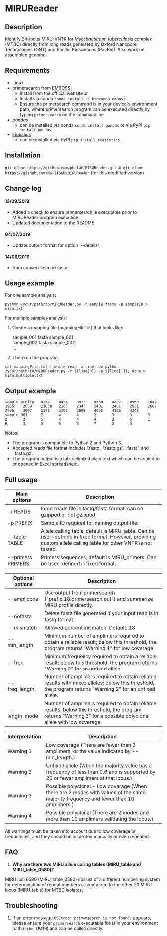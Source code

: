 # MIRUReader

## Description

Identify 24-locus MIRU-VNTR for _Mycobacterium tuberculosis_ complex (MTBC) directly from long reads generated by Oxford Nanopore Technologies (ONT) and Pacific Biosciences (PacBio). Also work on assembled genome.

## Requirements

- Linux
- primersearch from [EMBOSS](http://emboss.sourceforge.net/download/)
  - install from the official website or
  - install via conda `conda install -c bioconda emboss`
  - Ensure the primersearch command is in your device's environment path, where primersearch program can be executed directly by typing `primersearch` on the commandline
- [_pandas_](https://pandas.pydata.org/)
  - can be installed via conda `conda install pandas` or via PyPI `pip install pandas`
- [_statistics_](https://pypi.org/project/statistics/)
  - can be installed via PyPI `pip install statistics`

## Installation

`git clone https://github.com/phglab/MIRUReader.git` or `git clone https://github.com/MG-IiSGM/MIRUReader` (for this modified version)

## Change log

#### 13/09/2019

- Added a check to ensure primersearch is executable prior to MIRUReader program execution
- Updated documentation to the README

#### 04/07/2019

- Update output format for option '--details'.

#### 14/06/2019

- Auto convert fastq to fasta.

## Usage example

For one sample analysis:

```
python /your/path/to/MIRUReader.py -r sample.fasta -p sampleID > miru.txt
```

For multiple samples analysis:

1. Create a mapping file (mappingFile.txt) that looks like:

   sample_001.fasta sample_001 \
   sample_002.fasta sample_002 \
   ...

2. Then run the program:

```
cat mappingFile.txt | while read -a line; do python /your/path/to/MIRUReader.py -r ${line[0]} -p ${line[1]}; done > miru.multiple.txt
```

## Output example

```
sample_prefix   0154    0424    0577    0580    0802    0960    1644    1955    2059    2163b   2165    2347    2401    2461    2531    2687    2996    3007    3171    3192    3690    4052    4156    4348
sample_001      2       4       4       2       3       3       3       2       2       5       4       4       4       2       5       1       6       3       3       5       3       7       2       3
```

Notes:

- The program is compatible to Python 2 and Python 3.
- Accepted reads file format includes '.fastq', '.fastq.gz', '.fasta', and '.fasta.gz'.
- The program output is a tab-delimited plain text which can be copied to or opened in Excel spreadsheet.

## Full usage

| Main options      | Description                                                                                                                                                    |
| ----------------- | -------------------------------------------------------------------------------------------------------------------------------------------------------------- |
| -r READS          | Input reads file in fastq/fasta format, can be gzipped or not gzipped                                                                                          |
| -p PREFIX         | Sample ID required for naming output file.                                                                                                                     |
| --table TABLE     | Allele calling table, default is MIRU_table. Can be user-defined in fixed format. However, providing custom allele calling table for other VNTR is not tested. |
| --primers PRIMERS | Primers sequences, default is MIRU_primers. Can be user-defined in fixed format.                                                                               |

| Optional options | Description                                                                                                                                                        |
| ---------------- | ------------------------------------------------------------------------------------------------------------------------------------------------------------------ |
| --amplicons      | Use output from primersearch ("prefix.18.primersearch.out") and summarize MIRU profile directly.                                                                   |
| --nofasta        | Delete fasta file generated if your input read is in fastq format.                                                                                                 |
| --mismatch       | Allowed percent mismatch. Default: 18                                                                                                                              |
| --min_length     | Minimum number of amplimers required to obtain a reliable result; below this threshold, the program returns "Warning 1" for low coverage.                          |
| --freq           | Minimum frequency required to obtain a reliable result; below this threshold, the program returns "Warning 2" for an unfixed allele.                               |
| --freq_length    | Number of amplimers required to obtain reliable results with mixed alleles; below this threshold, the program returns "Warning 2" for an unfixed allele.           |
| --length_mode    | Number of amplimers required to obtain reliable results; below this threshold, the program returns "Warning 3" for a possible polyclonal allele with low coverage. |

| Interpretation | Description                                                                                                                         |
| -------------- | ----------------------------------------------------------------------------------------------------------------------------------- |
| Warning 1      | Low coverage (There are fewer than 3 amplimers, or the value indicated by --min_length.)                                            |
| Warning 2      | Unfixed allele (When the majority value has a frequency of less than 0.6 and is supported by 20 or fewer amplimers at that locus.)  |
| Warning 3      | Possible polyclonal - Low coverage (When there are 2 modes with values of the same majority frequency and fewer than 10 amplimers.) |
| Warning 4      | Possible polyclonal (There are 2 modes and more than 10 amplimers validating the locus.)                                            |

All warnings must be taken into account due to low coverage or frequencies, and they should be inspected manually or even repeated.

## FAQ

1. **Why are there two MIRU allele calling tables (MIRU_table and MIRU_table_0580)?**

MIRU loci 0580 (MIRU_table_0580) consist of a different numbering system for determination of repeat numbers as compared to the other 23 MIRU locus (MIRU_table) for MTBC isolates.

## Troubleshooting

1. If an error message `OSError: primersearch is not found.` appears, please ensure your `primersearch` executable file is in your environment path (`echo $PATH`) and can be called directly.
